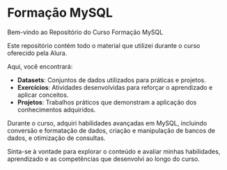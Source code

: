 # Formação MySQL

Bem-vindo ao Repositório do Curso Formação MySQL

Este repositório contém todo o material que utilizei durante o curso oferecido pela Alura. 

Aqui, você encontrará:
- **Datasets**: Conjuntos de dados utilizados para práticas e projetos.
- **Exercícios**: Atividades desenvolvidas para reforçar o aprendizado e aplicar conceitos.
- **Projetos**: Trabalhos práticos que demonstram a aplicação dos conhecimentos adquiridos.

Durante o curso, adquiri habilidades avançadas em MySQL, incluindo conversão e formatação de dados, criação e manipulação de bancos de dados, e otimização de consultas. 

Sinta-se à vontade para explorar o conteúdo e avaliar minhas habilidades, aprendizado e as competências que desenvolvi ao longo do curso.
